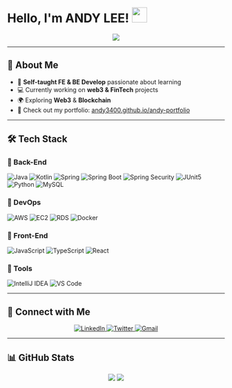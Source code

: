 # Hello, I'm ANDY LEE! <img src="https://media.giphy.com/media/hvRJCLFzcasrR4ia7z/giphy.gif" width="35">

<p align="center">
  <a href="https://github.com/DenverCoder1/readme-typing-svg">
    <img src="https://readme-typing-svg.herokuapp.com?font=Time+New+Roman&color=cyan&size=25&center=true&vCenter=true&width=600&height=100&lines=Welcome+to+Andy's+GitHub!;Self-taught+Back-End+Developer;Blockchain+Researcher;Web3+Enthusiast">
  </a>
</p>

---

## 👋 About Me
- 🚀 **Self-taught FE & BE Develop** passionate about learning
- 💻 Currently working on **web3 & FinTech** projects
- 🌍 Exploring **Web3** & **Blockchain**
- 🔗 Check out my portfolio: [andy3400.github.io/andy-portfolio](https://andy3400.github.io/andy-portfolio)
---

## 🛠️ Tech Stack  

### 🔹 Back-End
![Java](https://img.shields.io/badge/Java-ED8B00?style=for-the-badge&logo=OpenJDK&logoColor=white)
![Kotlin](https://img.shields.io/badge/Kotlin-7F52FF?style=for-the-badge&logo=Kotlin&logoColor=white)
![Spring](https://img.shields.io/badge/Spring-6DB33F?style=for-the-badge&logo=Spring&logoColor=white)
![Spring Boot](https://img.shields.io/badge/SpringBoot-6DB33F?style=for-the-badge&logo=SpringBoot&logoColor=white)
![Spring Security](https://img.shields.io/badge/SpringSecurity-6DB33F?style=for-the-badge&logo=SpringSecurity&logoColor=white)
![JUnit5](https://img.shields.io/badge/JUnit5-25A162?style=for-the-badge&logo=junit5&logoColor=white)
![Python](https://img.shields.io/badge/Python-14354C?style=for-the-badge&logo=Python&logoColor=white)
![MySQL](https://img.shields.io/badge/MySQL-4479A1?style=for-the-badge&logo=MySQL&logoColor=white)

### 🔹 DevOps
![AWS](https://img.shields.io/badge/Amazon_AWS-232F3E?style=for-the-badge&logo=AmazonAWS&logoColor=white)
![EC2](https://img.shields.io/badge/EC2-FF9900?style=for-the-badge&logo=amazonec2&logoColor=white)
![RDS](https://img.shields.io/badge/RDS-527FFF?style=for-the-badge&logo=amazonrds&logoColor=white)
![Docker](https://img.shields.io/badge/docker-%230db7ed.svg?style=for-the-badge&logo=docker&logoColor=white)

### 🔹 Front-End
![JavaScript](https://img.shields.io/badge/JavaScript-F7DF1E?style=for-the-badge&logo=javascript&logoColor=black)
![TypeScript](https://img.shields.io/badge/TypeScript-3178C6?style=for-the-badge&logo=typescript&logoColor=white)
![React](https://img.shields.io/badge/React-61DAFB?style=for-the-badge&logo=react&logoColor=black)

### 🔹 Tools
![IntelliJ IDEA](https://img.shields.io/badge/IntelliJ_IDEA-000000?style=for-the-badge&logo=IntelliJ%20IDEA&logoColor=white)
![VS Code](https://img.shields.io/badge/VS%20Code-007ACC?style=for-the-badge&logo=visualstudiocode&logoColor=white)

---

## 🤝 Connect with Me  
<p align="center">
  <a href="https://www.linkedin.com/in/%ED%83%9C%ED%98%B8-%EC%9D%B4-2a1a20190/" target="_blank">
    <img src="https://img.shields.io/badge/linkedin-%2300acee.svg?color=405DE6&style=for-the-badge&logo=linkedin&logoColor=white" alt="LinkedIn" />
  </a>
  <a href="https://x.com/tae_hogu" target="_blank">
    <img src="https://img.shields.io/badge/twitter-%2300acee.svg?color=1DA1F2&style=for-the-badge&logo=twitter&logoColor=white" alt="Twitter" />
  </a>
  <a href="mailto:grayhat3400@gmail.com" target="_blank">
    <img src="https://img.shields.io/badge/gmail-%23EA4335.svg?style=for-the-badge&logo=gmail&logoColor=white" alt="Gmail" />
  </a>
</p>

---

## 📊 GitHub Stats  
<p align="center">
  <img src="https://github-readme-stats.vercel.app/api?username=andy3400&show_icons=true&hide_border=true" />
  <img src="https://github-readme-stats.vercel.app/api/top-langs/?username=andy3400&layout=compact" />
</p>
